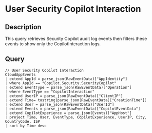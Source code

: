 # User Security Copilot Interaction

## Description
This query retrieves Security Copilot audit log events then filters these events to show only the CopilotInteraction logs.

## Query
```kql
// User Security Copilot Interaction
CloudAppEvents
| extend AppId = parse_json(RawEventData)["AppIdentity"] 
| where AppId == "Copilot.Security.SecurityCopilot"
| extend EventType = parse_json(RawEventData)["Operation"]
| where EventType == "CopilotInteraction"
| extend UserIP = parse_json(RawEventData)["ClientIP"]
| extend Time= tostring(parse_json(RawEventData)["CreationTime"])
| extend User = parse_json(RawEventData)["UserId"]
| extend Events = parse_json(RawEventData)["CopilotEventData"]
| extend CopilotExperience = parse_json(Events)["AppHost"]
| project Time, User, EventType, CopilotExperience, UserIP, City, CountryCode, ISP
| sort by Time desc 
```
